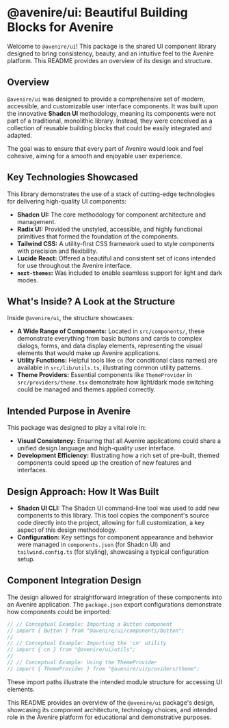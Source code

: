 # @avenire/ui: Beautiful Building Blocks for Avenire

Welcome to `@avenire/ui`! This package is the shared UI component library designed to bring consistency, beauty, and an intuitive feel to the Avenire platform. This README provides an overview of its design and structure.

## Overview

`@avenire/ui` was designed to provide a comprehensive set of modern, accessible, and customizable user interface components. It was built upon the innovative **Shadcn UI** methodology, meaning its components were not part of a traditional, monolithic library. Instead, they were conceived as a collection of reusable building blocks that could be easily integrated and adapted.

The goal was to ensure that every part of Avenire would look and feel cohesive, aiming for a smooth and enjoyable user experience.

## Key Technologies Showcased
This library demonstrates the use of a stack of cutting-edge technologies for delivering high-quality UI components:

-   **Shadcn UI:** The core methodology for component architecture and management.
-   **Radix UI:** Provided the unstyled, accessible, and highly functional primitives that formed the foundation of the components.
-   **Tailwind CSS:** A utility-first CSS framework used to style components with precision and flexibility.
-   **Lucide React:** Offered a beautiful and consistent set of icons intended for use throughout the Avenire interface.
-   **`next-themes`:** Was included to enable seamless support for light and dark modes.

## What's Inside? A Look at the Structure

Inside `@avenire/ui`, the structure showcases:

-   **A Wide Range of Components:** Located in `src/components/`, these demonstrate everything from basic buttons and cards to complex dialogs, forms, and data display elements, representing the visual elements that would make up Avenire applications.
-   **Utility Functions:** Helpful tools like `cn` (for conditional class names) are available in `src/lib/utils.ts`, illustrating common utility patterns.
-   **Theme Providers:** Essential components like `ThemeProvider` in `src/providers/theme.tsx` demonstrate how light/dark mode switching could be managed and themes applied correctly.

## Intended Purpose in Avenire

This package was designed to play a vital role in:

-   **Visual Consistency:** Ensuring that all Avenire applications could share a unified design language and high-quality user interface.
-   **Development Efficiency:** Illustrating how a rich set of pre-built, themed components could speed up the creation of new features and interfaces.

## Design Approach: How It Was Built

-   **Shadcn UI CLI:** The Shadcn UI command-line tool was used to add new components to this library. This tool copies the component's source code directly into the project, allowing for full customization, a key aspect of this design methodology.
-   **Configuration:** Key settings for component appearance and behavior were managed in `components.json` (for Shadcn UI) and `tailwind.config.ts` (for styling), showcasing a typical configuration setup.

## Component Integration Design

The design allowed for straightforward integration of these components into an Avenire application. The `package.json` export configurations demonstrate how components could be imported:

```typescript
// // Conceptual Example: Importing a Button component
// import { Button } from "@avenire/ui/components/button";
//
// // Conceptual Example: Importing the 'cn' utility
// import { cn } from "@avenire/ui/utils";
//
// // Conceptual Example: Using the ThemeProvider
// import { ThemeProvider } from "@avenire/ui/providers/theme";
```
These import paths illustrate the intended module structure for accessing UI elements.

This README provides an overview of the `@avenire/ui` package's design, showcasing its component architecture, technology choices, and intended role in the Avenire platform for educational and demonstrative purposes.
